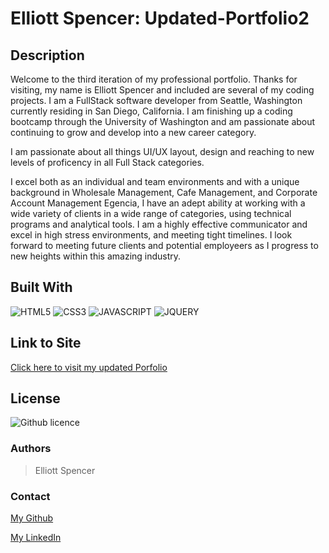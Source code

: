 # Elliott Spencer: Updated-Portfolio2

## Description

Welcome to the third iteration of my professional portfolio. Thanks for visiting, my name is Elliott Spencer and included are several of my coding projects. I am a FullStack software developer from Seattle, Washington currently residing in San Diego, California. I am finishing up a coding bootcamp through the University of Washington and am passionate about continuing to grow and develop into a new career category.

I am passionate about all things UI/UX layout, design and reaching to new levels of proficency in all Full Stack categories.

I excel both as an individual and team environments and with a unique background in Wholesale Management, Cafe Management, and Corporate Account Management Egencia, I have an adept ability at working with a wide variety of clients in a wide range of categories, using technical programs and analytical tools. I am a highly effective communicator and excel in high stress environments, and meeting tight timelines. I look forward to meeting future clients and potential employeers as I progress to new heights within this amazing industry.

## Built With

![HTML5](https://img.shields.io/badge/HTML5-E34F26?style=for-the-badge&logo=html5&logoColor=white)
![CSS3](https://img.shields.io/badge/CSS3-1572B6?style=for-the-badge&logo=css3&logoColor=white)
![JAVASCRIPT](https://img.shields.io/badge/JavaScript-323330?style=for-the-badge&logo=javascript&logoColor=F7DF1E)
![JQUERY](https://img.shields.io/badge/jquery-43853D?style=for-the-badge&logo=jquery&logoColor=white)

## Link to Site

[Click here to visit my updated Porfolio](https://spencee1315.github.io/Updated-Portfolio2/)


## License 
![Github licence](http://img.shields.io/badge/license-MIT-blue.svg)

### Authors

> Elliott Spencer

### Contact

[My Github](https://github.com/spencee1315)

[My LinkedIn](https://www.linkedin.com/in/elliott-spencer-886a9818/)
